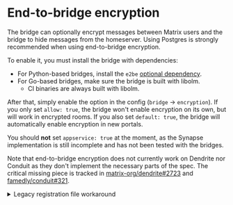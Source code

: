 # End-to-bridge encryption
The bridge can optionally encrypt messages between Matrix users and the bridge
to hide messages from the homeserver. Using Postgres is strongly recommended
when using end-to-bridge encryption.

To enable it, you must install the bridge with dependencies:
* For Python-based bridges, install the `e2be` [optional dependency](../python/optional-dependencies.md).
* For Go-based bridges, make sure the bridge is built with libolm.
  * CI binaries are always built with libolm.

After that, simply enable the option in the config (`bridge` → `encryption`).
If you only set `allow: true`, the bridge won't enable encryption on its own,
but will work in encrypted rooms. If you also set `default: true`, the bridge
will automatically enable encryption in new portals.

You should **not** set `appservice: true` at the moment, as the Synapse
implementation is still incomplete and has not been tested with the bridges.

Note that end-to-bridge encryption does not currently work on Dendrite nor
Conduit as they don't implement the necessary parts of the spec. The critical
missing piece is tracked in [matrix-org/dendrite#2723] and [famedly/conduit#321].

[matrix-org/dendrite#2723]: https://github.com/matrix-org/dendrite/issues/2723
[famedly/conduit#321]: https://gitlab.com/famedly/conduit/-/issues/321

<details>
<summary>Legacy registration file workaround</summary>

In mautrix-telegram v0.8.0 release candidates, you had to manually apply a
workaround for [MSC2190](https://github.com/matrix-org/matrix-spec-proposals/pull/2190).
In newer versions (mautrix-telegram v0.8.0+, mautrix-python v0.5.0-rc3+) the
workaround is applied automatically to all newly generated registration files.
For old registration files, you can either regenerate the file or apply the
workaround manually:

1. Change `sender_localpart` in the registration to something else.
   Any random string will do.
2. Add a new entry in the `users` array for the bridge bot (the previous value
   of `sender_localpart`). If you used the default `telegrambot`, the result
   should look something like this:
   ```yaml
   namespaces:
       users:
       - exclusive: true
         regex: '@telegram_.+:your.homeserver'
       - exclusive: true
         regex: '@telegrambot:your.homeserver'
   ```
3. <del>Using the `as_token`, make a call to register the bot user. It's fine
   if this says the user is already in use.</del> This step only applies to new
   bridges, but new bridges don't need to do this workaround.
   ```shell
   $ curl -H "Authorization: Bearer <as_token>" -d '{"username": "telegrambot"}' -X POST https://your.homeserver/_matrix/client/r0/register?kind=user
   ```

</details>
